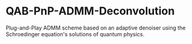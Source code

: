 # QAB-PnP-ADMM-Deconvolution
Plug-and-Play ADMM scheme based on an adaptive denoiser using the Schroedinger equation's solutions of quantum physics.
